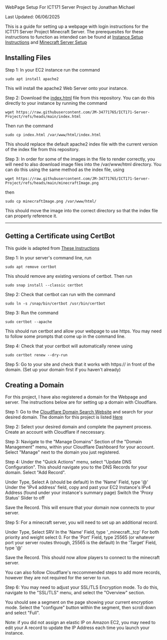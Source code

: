 WebPage Setup For ICT171 Server Project
by Jonathan Michael

Last Updated: 06/06/2025

This is a guide for setting up a webpage with login instructions for the ICT171 Server Project Minecraft Server. The prerequesites for these instructions to function as intended can be found at [Instance Setup Instructions](/ubuntuSetup.md) and [Minecraft Server Setup](MinecraftInstructions.md)

## Installing Files ##

Step 1: In your EC2 instance run the command
```
sudo apt install apache2
```
This will install the apache2 Web Server onto your instance.

Step 2: Download the [index.html](index.html) file from this repository. You can do this directly to your instance by running the command
```
wget https://raw.githubusercontent.com/JM-34771765/ICT171-Server-Project/refs/heads/main/index.html
```
Then run the command 
```
sudo cp index.html /var/www/html/index.html
```

This should replace the default apache2 index file with the current version of the index file from this repository. 

Step 3: In order for some of the images in the file to render correctly, you will need to also download image files into the /var/www/html directory. 
You can do this using the same method as the index file, using
```
wget https://raw.githubusercontent.com/JM-34771765/ICT171-Server-Project/refs/heads/main/minecraftImage.png 
```
then
```
sudo cp minecraftImage.png /var/www/html/
```
This should move the image into the correct directory so that the index file can properly reference it. 

<hr>

## Getting a Certificate using CertBot ## 

This guide is adapted from [These Instructions](https://certbot.eff.org/instructions?ws=apache&os=snap)

Step 1: In your server's command line, run 
```
sudo apt remove certbot
```
This should remove any existing versions of certbot.
Then run
```
sudo snap install --classic certbot
```
Step 2: Check that certbot can run with the command
```
sudo ln -s /snap/bin/certbot /usr/bin/certbot
```
Step 3: Run the command
```
sudo certbot --apache
```
This should run certbot and allow your webpage to use https. You may need to follow some prompts that come up in the command line. 

Step 4: Check that your certbot will automatically renew using 
```
sudo certbot renew --dry-run
```
Step 5: Go to your site and check that it works with https:// in front of the domain. (Set up your domain first if you haven't already)

## Creating a Domain ##

For this project, I have also registered a domain for the Webpage and server. The instructions below are for setting up a domain with Cloudflare.

Step 1: Go to the [Cloudflare Domain Search Website](https://domains.cloudflare.com) and search for your desired domain. The domain for this project is listed [Here](README.md)

Step 2: Select your desired domain and complete the payment process. Create an account with Cloudflare if neccessary. 

Step 3: Navigate to the "Manage Domains" Section of the "Domain Management" menu, within your Cloudflare Dashboard for your account. Select "Manage" next to the domain you just registered. 

Step 4: Under the "Quick Actions" menu, select "Update DNS Configuration". 
This should navigate you to the DNS Records for your domain. Select "Add Record".

Under Type, Select A (should be default)
In the 'Name' Field, type '@'
Under the 'IPv4 address' field, copy and past your EC2 Instance's IPv4 Address (found under your instance's summary page)
Switch the 'Proxy Status' Slider to off

Save the Record. This will ensure that your domain now connects to your server. 

Step 5: For a minecraft server, you will need to set up an additional record. 

Under Type, Select SRV
In the 'Name' Field, type '_minecraft._tcp'
For both priority and weight select 0.
For the 'Port' Field, type 25565 (or whatever port your server routes through, 25565 is the default)
In the 'Target' Field, type '@' 

Save the Record. This should now allow players to connect to the minecraft server. 

You can also follow Cloudflare's reccommended steps to add more records, however they are not required for the server to run. 

Step 6: You may need to adjust your SSL/TLS Encryption mode. 
To do this, navigate to the "SSL/TLS" menu, and select the "Overview" section.

You should see a segment on the page showing your current encryption mode. Select the "configure" button within the segment, then scroll down and select "Full". 

Note: if you did not assign an elastic IP on Amazon EC2, you may need to edit your A record to update the IP Address each time you launch your instance. 
